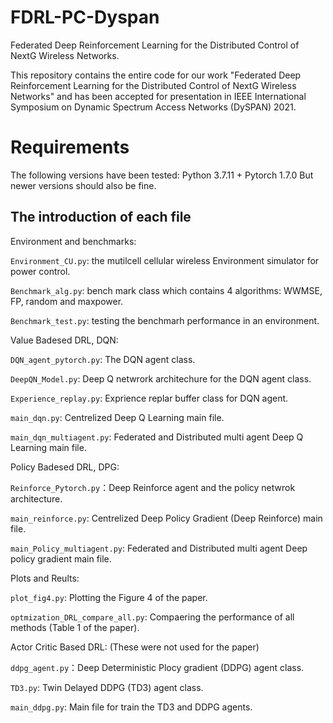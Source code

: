 # FDRL-PC-Dyspan
Federated Deep Reinforcement Learning for the Distributed Control of NextG Wireless Networks.

This repository contains the entire code for our work "Federated Deep Reinforcement Learning for the Distributed Control of NextG Wireless Networks" and has been
 accepted for presentation in IEEE International Symposium on Dynamic Spectrum Access Networks (DySPAN) 2021.


# Requirements
The following versions have been tested: Python 3.7.11 + Pytorch 1.7.0 But newer versions should also be fine.



## The introduction of each file


Environment and benchmarks:

`Environment_CU.py`: the mutilcell cellular wireless Environment simulator for power control.

`Benchmark_alg.py`: bench mark class which contains 4 algorithms: WWMSE, FP, random and maxpower.

`Benchmark_test.py`: testing the benchmarh performance in an environment.



Value Badesed DRL, DQN:

`DQN_agent_pytorch.py`: The DQN agent class.

`DeepQN_Model.py`: Deep Q netwrork architechure for the DQN agent class.

`Experience_replay.py`: Exprience replar buffer class for DQN agent.

`main_dqn.py`: Centrelized Deep Q Learning main file.

`main_dqn_multiagent.py`: Federated and Distributed multi agent Deep Q Learning main file.



Policy Badesed DRL, DPG:

`Reinforce_Pytorch.py`：Deep Reinforce agent and the policy netwrok architecture.

`main_reinforce.py`: Centrelized Deep Policy Gradient (Deep Reinforce) main file.

`main_Policy_multiagent.py`: Federated and Distributed multi agent Deep policy gradient  main file.



Plots and Reults:

`plot_fig4.py`: Plotting the Figure 4 of the paper.

`optmization_DRL_compare_all.py`: Compaering the performance of all methods (Table 1 of the paper).



Actor Critic Based DRL: (These were not used for the paper)

`ddpg_agent.py`：Deep Deterministic Plocy gradient (DDPG) agent class.

`TD3.py`: Twin Delayed DDPG (TD3) agent class.

`main_ddpg.py`: Main file for train the TD3 and  DDPG agents.
